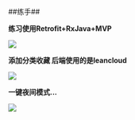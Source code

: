 ##练手##

**练习使用Retrofit+RxJava+MVP**

![](https://raw.githubusercontent.com/sunxiaolei/zhihu-daily/master/app/z1.gif)

**添加分类收藏  后端使用的是leancloud**

![](https://raw.githubusercontent.com/sunxiaolei/zhihu-daily/master/app/z2.gif)

**一键夜间模式...**

![](https://raw.githubusercontent.com/sunxiaolei/zhihu-daily/master/app/z3.gif)
